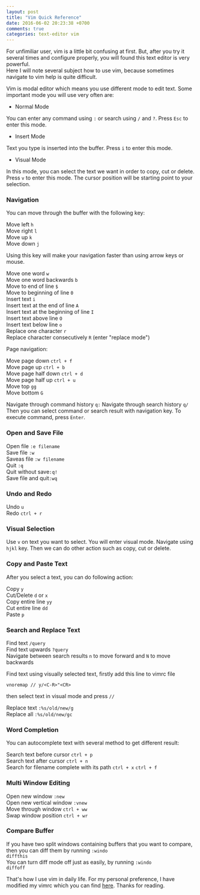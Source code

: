 ```yaml
---
layout: post
title: "Vim Quick Reference"
date: 2016-06-02 20:23:38 +0700
comments: true
categories: text-editor vim
---
```

For unfimiliar user, vim is a little bit confusing at first. But,
after you try it several times and configure properly, you will found this text
editor is very powerful.  
Here I will note several subject how to use vim, because sometimes navigate to
vim help is quite difficult.

Vim is modal editor which means you use different mode to edit text. Some
important mode you will use very often are:

* Normal Mode

You can enter any command using <code>:</code> or search using <code>/</code>
and <code>?</code>. Press <code>Esc</code> to enter this mode.

* Insert Mode

Text you type is inserted into the buffer. Press <code>i</code> to enter this
mode.

* Visual Mode

In this mode, you can select the text we want in order to copy, cut or delete.
Press <code>v</code> to enter this mode. The cursor position will be starting
point to your selection.  

### Navigation

You can move through the buffer with the following key:

Move left <code>h</code>   
Move right <code>l</code>   
Move up <code>k</code>   
Move down <code>j</code>   

Using this key will make your navigation faster than using arrow keys or mouse.

Move one word <code>w</code>  
Move one word backwards <code>b</code>  
Move to end of line <code>$</code>  
Move to beginning of line <code>0</code>  
Insert text <code>i</code>  
Insert text at the end of line <code>A</code>  
Insert text at the beginning of line <code>I</code>  
Insert text above line <code>O</code>  
Insert text below line <code>o</code>  
Replace one character <code>r</code>  
Replace character consecutively <code>R</code> (enter "replace mode")

Page navigation:

Move page down <code>ctrl + f</code>  
Move page up <code>ctrl + b</code>  
Move page half down <code>ctrl + d</code>  
Move page half up <code>ctrl + u</code>  
Move top <code>gg</code>  
Move bottom <code>G</code>  

Navigate through command history <code>q:</code>
Navigate through search history <code>q/</code>
Then you can select command or search result with navigation key. To execute
command, press <code>Enter</code>.

### Open and Save File

Open file <code>:e filename</code>  
Save file <code>:w</code>  
Saveas file <code>:w filename</code>  
Quit <code>:q</code>  
Quit without save<code>:q!</code>  
Save file and quit<code>:wq</code>  

### Undo and Redo

Undo <code>u</code>  
Redo <code>ctrl + r</code>  

### Visual Selection

Use <code>v</code> on text you want to select. You will enter visual mode.
Navigate using <code>hjkl</code> key. Then we can do other action such as copy,
cut or delete.

### Copy and Paste Text

After you select a text, you can do following action:

Copy <code>y</code>  
Cut/Delete <code>d</code> or <code>x</code>  
Copy entire line <code>yy</code>  
Cut entire line <code>dd</code>  
Paste <code>p</code>  

### Search and Replace Text

Find text <code>/query</code>  
Find text upwards <code>?query</code>  
Navigate between search results <code>n</code> to move forward and
<code>N</code> to move backwards   

Find text using visually selected text, firstly add this line to vimrc file

	vnoremap // y/<C-R>"<CR>

then select text in visual mode and press <code>//</code>  

Replace text <code>:%s/old/new/g</code>  
Replace all <code>:%s/old/new/gc</code>  

### Word Completion

You can autocomplete text with several method to get different result:

Search text before cursor <code>ctrl + p</code>  
Search text after cursor <code>ctrl + n</code>  
Search for filename complete with its path <code>ctrl + x</code>
<code>ctrl + f</code>  

### Multi Window Editing

Open new window <code>:new</code>  
Open new vertical window <code>:vnew</code>  
Move through window <code>ctrl + w</code><code>w</code>  
Swap window position <code>ctrl + w</code><code>r</code>  

### Compare Buffer

If you have two split windows containing buffers that you want to compare, then
you can diff them by running <code>:windo diffthis</code>  
You can turn diff mode off just as easily, by running <code>:windo diffoff
</code>

That's how I use vim in daily life.
For my personal preference, I have modified my vimrc which you can find 
[here](/blog/2016/06/03/my-vim-configuration).
Thanks for reading.
